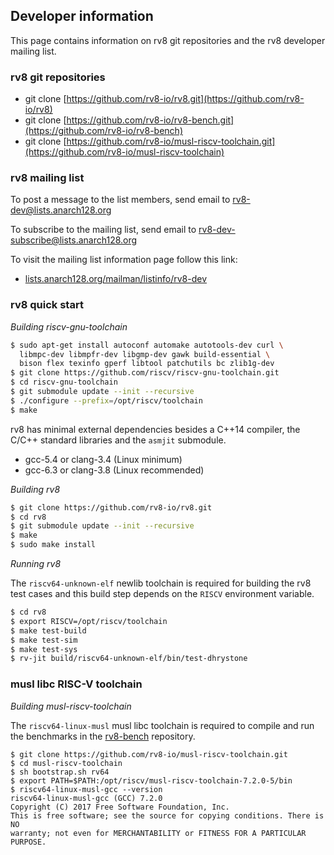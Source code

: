 ## Developer information

This page contains information on rv8 git repositories and the rv8 developer mailing list.


### rv8 git repositories

- git clone [https://github.com/rv8-io/rv8.git](https://github.com/rv8-io/rv8)
- git clone [https://github.com/rv8-io/rv8-bench.git](https://github.com/rv8-io/rv8-bench)
- git clone [https://github.com/rv8-io/musl-riscv-toolchain.git](https://github.com/rv8-io/musl-riscv-toolchain)


### rv8 mailing list

To post a message to the list members, send email to
[rv8-dev@lists.anarch128.org](mailto:rv8-dev@lists.anarch128.org)

To subscribe to the mailing list, send email to
[rv8-dev-subscribe@lists.anarch128.org](mailto:rv8-dev-subscribe@lists.anarch128.org)

To visit the mailing list information page follow this link:

- [lists.anarch128.org/mailman/listinfo/rv8-dev](https://lists.anarch128.org/mailman/listinfo/rv8-dev)


### rv8 quick start

_Building riscv-gnu-toolchain_

``` bash
$ sudo apt-get install autoconf automake autotools-dev curl \
  libmpc-dev libmpfr-dev libgmp-dev gawk build-essential \
  bison flex texinfo gperf libtool patchutils bc zlib1g-dev
$ git clone https://github.com/riscv/riscv-gnu-toolchain.git
$ cd riscv-gnu-toolchain
$ git submodule update --init --recursive
$ ./configure --prefix=/opt/riscv/toolchain
$ make
```

rv8 has minimal external dependencies besides a C++14 compiler,
the C/C++ standard libraries and the `asmjit` submodule.

- gcc-5.4 or clang-3.4 (Linux minimum)
- gcc-6.3 or clang-3.8 (Linux recommended)

_Building rv8_

``` bash
$ git clone https://github.com/rv8-io/rv8.git
$ cd rv8
$ git submodule update --init --recursive
$ make
$ sudo make install
```

_Running rv8_

The `riscv64-unknown-elf` newlib toolchain is required for building
the rv8 test cases and this build step depends on the `RISCV`
environment variable.

``` bash
$ cd rv8
$ export RISCV=/opt/riscv/toolchain
$ make test-build
$ make test-sim
$ make test-sys
$ rv-jit build/riscv64-unknown-elf/bin/test-dhrystone
```

### musl libc RISC-V toolchain

_Building musl-riscv-toolchain_

The `riscv64-linux-musl` musl libc toolchain is required to compile
and run the benchmarks in the [rv8-bench](/bench) repository.

```
$ git clone https://github.com/rv8-io/musl-riscv-toolchain.git
$ cd musl-riscv-toolchain
$ sh bootstrap.sh rv64
$ export PATH=$PATH:/opt/riscv/musl-riscv-toolchain-7.2.0-5/bin
$ riscv64-linux-musl-gcc --version
riscv64-linux-musl-gcc (GCC) 7.2.0
Copyright (C) 2017 Free Software Foundation, Inc.
This is free software; see the source for copying conditions. There is NO
warranty; not even for MERCHANTABILITY or FITNESS FOR A PARTICULAR PURPOSE. 
```